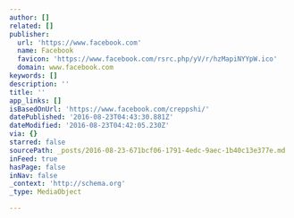 ```yaml
---
author: []
related: []
publisher:
  url: 'https://www.facebook.com'
  name: Facebook
  favicon: 'https://www.facebook.com/rsrc.php/yV/r/hzMapiNYYpW.ico'
  domain: www.facebook.com
keywords: []
description: ''
title: ''
app_links: []
isBasedOnUrl: 'https://www.facebook.com/creppshi/'
datePublished: '2016-08-23T04:43:30.881Z'
dateModified: '2016-08-23T04:42:05.230Z'
via: {}
starred: false
sourcePath: _posts/2016-08-23-671bcf06-1791-4edc-9aec-1b40c13e377e.md
inFeed: true
hasPage: false
inNav: false
_context: 'http://schema.org'
_type: MediaObject

---
```

